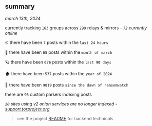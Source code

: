 
## summary
_march 13th, 2024_

currently tracking `163` groups across `299` relays & mirrors - _`72` currently online_

⏲ there have been `7` posts within the `last 24 hours`

🦈 there have been `65` posts within the `month of march`

🪐 there have been `676` posts within the `last 90 days`

🏚 there have been `537` posts within the `year of 2024`

🦕 there have been `9819` posts `since the dawn of ransomwatch`

there are `96` custom parsers indexing posts

_`20` sites using v2 onion services are no longer indexed - [support.torproject.org](https://support.torproject.org/onionservices/v2-deprecation/)_

> see the project [README](https://github.com/joshhighet/ransomwatch#ransomwatch--) for backend technicals
